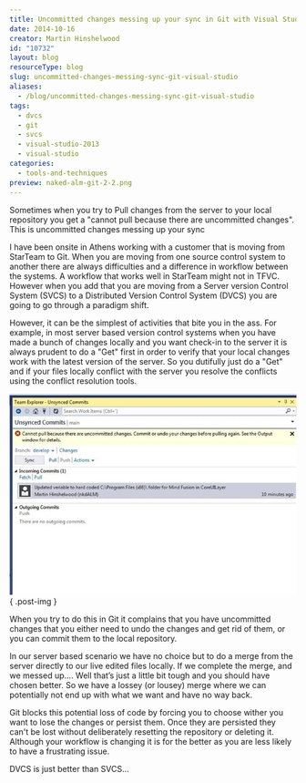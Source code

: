 ```yaml
---
title: Uncommitted changes messing up your sync in Git with Visual Studio
date: 2014-10-16
creator: Martin Hinshelwood
id: "10732"
layout: blog
resourceType: blog
slug: uncommitted-changes-messing-sync-git-visual-studio
aliases:
  - /blog/uncommitted-changes-messing-sync-git-visual-studio
tags:
  - dvcs
  - git
  - svcs
  - visual-studio-2013
  - visual-studio
categories:
  - tools-and-techniques
preview: naked-alm-git-2-2.png
---
```


Sometimes when you try to Pull changes from the server to your local repository you get a "cannot pull because there are uncommitted changes". This is uncommitted changes messing up your sync

I have been onsite in Athens working with a customer that is moving from StarTeam to Git. When you are moving from one source control system to another there are always difficulties and a difference in workflow between the systems. A workflow that works well in StarTeam might not in TFVC. However when you add that you are moving from a Server version Control System (SVCS) to a Distributed Version Control System (DVCS) you are going to go through a paradigm shift.

However, it can be the simplest of activities that bite you in the ass. For example, in most server based version control systems when you have made a bunch of changes locally and you want check-in to the server it is always prudent to do a "Get" first in order to verify that your local changes work with the latest version of the server. So you dutifully just do a "Get" and if your files locally conflict with the server you resolve the conflicts using the conflict resolution tools.

![clip_image001](images/clip-image001-1-1.jpg "clip_image001")
{ .post-img }

When you try to do this in Git it complains that you have uncommitted changes that you either need to undo the changes and get rid of them, or you can commit them to the local repository.

In our server based scenario we have no choice but to do a merge from the server directly to our live edited files locally. If we complete the merge, and we messed up…. Well that’s just a little bit tough and you should have chosen better. So we have a lossey (or lousey) merge where we can potentially not end up with what we want and have no way back.

Git blocks this potential loss of code by forcing you to choose wither you want to lose the changes or persist them. Once they are persisted they can't be lost without deliberately resetting the repository or deleting it. Although your workflow is changing it is for the better as you are less likely to have a frustrating issue.

DVCS is just better than SVCS…
